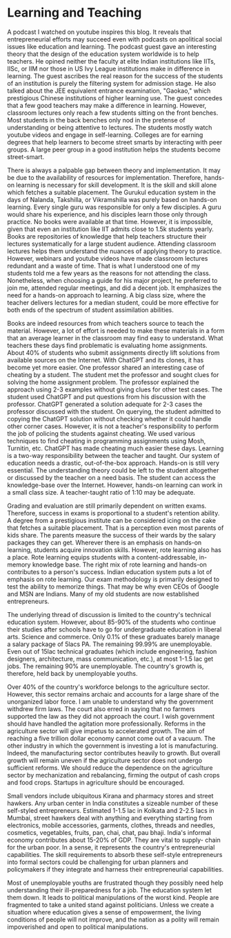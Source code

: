 # Learning and Teaching

A podcast I watched on youtube inspires this blog. It reveals that entrepreneurial efforts may succeed even with podcasts on 
apolitical social issues like education and learning. The podcast guest gave an interesting theory that the design of the
education system worldwide is to help teachers. He opined neither the faculty at elite Indian institutions like IITs, IISc, or 
IIM nor those in US Ivy League institutions make in difference in learning. The guest ascribes the real reason for the success 
of the students of an institution is purely the filtering system for admission stage. He also talked about the JEE equivalent 
entrance examination, "Gaokao," which prestigious Chinese institutions of higher 
learning use. The guest concedes that a few good teachers may make a difference in learning. However, classroom lectures only reach a few students sitting on the front benches. Most students in the back benches only nod in the pretense of
understanding or being attentive to lectures. The students mostly watch youtube videos and engage in self-learning. Colleges 
are for earning degrees that help learners to become street smarts by interacting with peer groups. A large peer group
in a good institution helps the students become street-smart. 

There is always a palpable gap between theory and implementation. It may be due to the availability of resources for 
implementation. Therefore, hands-on learning is necessary for skill development. It is the skill and skill alone which 
fetches a suitable placement. The Gurukul education system in the days of Nalanda, Takshilla, or Vikramshilla was purely based on
hands-on learning. Every single guru was responsible for only a few disciples. A guru would share his experience, and his disciples 
learn those only through practice. No books were available at that time. However, it is impossible, given that even an
institution like IIT admits close to 1.5k students yearly. Books are repositories of knowledge that help teachers structure their lectures systematically for a large student audience. 
Attending classroom lectures helps them understand the nuances of applying theory to practice. However, 
webinars and youtube videos have made classroom lectures redundant and a waste of time. That is what I 
understood one of my students told me a few years as the reasons for not attending the class. Nonetheless, when 
choosing a guide for his major project, he preferred to join me, attended regular meetings, and did a decent job. It 
emphasizes the need for a hands-on approach to learning. A big class size, where the teacher delivers lectures for a median
student, could be more effective for both ends of the spectrum of student assimilation abilities.

Books are indeed resources from which teachers source to teach the material. However, a lot of effort is needed to make these materials in a form that an average learner in the classroom may find easy to understand. What teachers these days find problematic
is evaluating home assignments. About 40% of students who submit assignments directly lift solutions from available sources on
the Internet. With ChatGPT and its clones, it has become yet more easier. One professor shared an interesting case of cheating by
a student. The student met the professor and sought clues for solving the home assignment problem. The professor explained the approach 
using 2-3 examples without giving clues for other test cases. The student used ChatGPT and put questions from his discussion
with the professor. ChatGPT generated a solution adequate for 2-3 cases the professor discussed with the
student. On querying, the student admitted to copying the ChatGPT solution without checking whether it could
handle other corner cases. However, it is not a teacher's responsibility to perform the job of policing the students
against cheating. We used various techniques to find cheating in programming assignments using Mosh, Turnitin, etc. ChatGPT 
has made cheating much easier these days. Learning is a two-way responsibility between the teacher and taught. Our
system of education needs a drastic, out-of-the-box approach. Hands-on is still very essential. The understanding
theory could be left to the student altogether or discussed by the teacher on a need basis. The student can access the knowledge-base
over the Internet. However, hands-on learning can work in a small class size. A teacher-taught ratio of 1:10 may be adequate. 

Grading and evaluation are still primarily dependent on written exams. Therefore, success in exams is proportional to a student's 
retention ability. A degree from a prestigious institute can be considered icing on the cake that fetches 
a suitable placement. That is a perception even most parents of kids share. The parents measure the success of their wards by
the salary packages they can get. Wherever there is an emphasis on hands-on learning, students acquire innovation skills. However, rote learning also has a place. Rote learning equips students with a content-addressable, in-memory 
knowledge base. The right mix of rote learning and hands-on contributes to a person's success. Indian education system puts
a lot of emphasis on rote learning. Our exam methodology is primarily designed to test the ability to memorize things. That may be why even CEOs of Google and MSN are Indians. Many of my old students are now established entrepreneurs.  

The underlying thread of discussion is limited to the country's technical education system. However, about 85-90% of the students
who continue their studies after schools have to go for undergraduate education in liberal arts. Science and commerce. Only 0.1% of 
these graduates barely manage a salary package of 5lacs PA. The remaining 99.99% are unemployable. Even out of 15lac technical
graduates (which include engineering, fashion designers, architecture, mass communication, etc.), at most 1-1.5 lac get 
jobs. The remaining 90% are unemployable. The country's growth is, therefore, held back by unemployable youths. 

Over 40% of the country's workforce belongs to the agriculture sector. However, this sector remains archaic and accounts for a large share of
the unorganized labor force. I am unable to understand why the government withdrew firm laws. The court also erred in saying that no farmers supported the law as they did not approach the court. I wish government should have handled 
the agitation more professionally. Reforms in the agriculture sector will give impetus to accelerated growth. The aim of reaching
a five trillion dollar economy cannot come out of a vacuum. The other industry in which the government is investing 
a lot is manufacturing. Indeed, the manufacturing sector contributes heavily to growth. But overall growth will remain
uneven if the agriculture sector does not undergo sufficient reforms. We should reduce the dependence on the agriculture sector
by mechanization and rebalancing, firming the output of cash crops and food crops. Startups in agriculture should be encouraged.

Small vendors include ubiquitous Kirana and pharmacy stores and street hawkers. Any urban center in India constitutes
a sizeable number of these self-styled entrepreneurs. Estimated 1-1.5 lac in Kolkata and 2-2.5 lacs in Mumbai, street hawkers
deal with anything and everything starting from electronics, mobile accessories, garments, clothes, threads and needles, cosmetics,
vegetables, fruits, pan, chai, chat, pau bhaji. India's informal economy contributes about 15-20% of GDP. They are vital to supply-
chain for the urban poor. In a sense, it represents the country's entrepreneurial capabilities. The skill requirements to absorb
these self-style entrepreneurs into formal sectors could be challenging for urban planners and policymakers if 
they integrate and harness their entrepreneurial capabilities.


Most of 
unemployable youths are frustrated though they possibly need help understanding their ill-preparedness for a job. The education system
let them down. It leads to political manipulations of the worst kind. People are fragmented to take a united stand against 
politicians. Unless we create a situation where education gives a sense of empowerment, the living conditions of people will 
not improve, and the nation as a polity will remain impoverished and open to political manipulations. 
